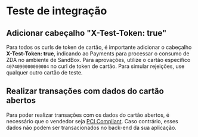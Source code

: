 # Teste de integração

## Adicionar cabeçalho "X-Test-Token: true"

Para todos os curls de token de cartão, é importante adicionar o cabeçalho **X-Test-Token: true**, indicando ao Payments para processar o consumo de ZDA no ambiente de SandBox. Para aprovações, utilize o cartão específico `4074090000000004` no curl de token de cartão. Para simular rejeições, use qualquer outro cartão de teste.

## Realizar transações com dados do cartão abertos

Para poder realizar transações com os dados do cartão abertos, é necessário que o vendedor seja [PCI Compliant](/developers/es/docs/security/pci). Caso contrário, esses dados não podem ser transacionados no back-end da sua aplicação.